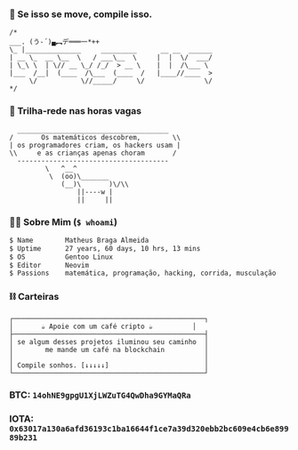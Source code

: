 ### 🐧 Se isso se move, compile isso.
```text
/*
___. (う-´)▄︻デ═══一*++                                          
\_ |______________     _________      __ __  ______
| __ \_  __ \__  \   / ___\__  \     |  |  \/  ___/
| \_\ \  | \// __ \_/ /_/  > __ \    |  |  /\___ \ 
|___  /__|  (____  /\___  (____  /   |____//____  >
     \/           \//_____/     \/               \/  
*/
```
### 👾 Trilha-rede nas horas vagas
```text
  ______________________________________
/       Os matemáticos descobrem,        \\
| os programadores criam, os hackers usam |
\\     e as crianças apenas choram       /
  --------------------------------------
         \   ^__^ 
          \  (oo)\_______
             (__)\       )\/\\
                 ||----w |
                 ||     ||
```
### 👨‍💻 Sobre Mim (`$ whoami`)
```bash
$ Name        Matheus Braga Almeida
$ Uptime      27 years, 60 days, 10 hrs, 13 mins
$ OS          Gentoo Linux
$ Editor      Neovim
$ Passions    matemática, programação, hacking, corrida, musculação
```
### ⛓️ Carteiras
```text
┌────────────────────────────────────────────────┐
│       ☕ Apoie com um café cripto ☕          │
├────────────────────────────────────────────────┤
│ se algum desses projetos iluminou seu caminho  │
│        me mande um café na blockchain          │
│                                                │
│ Compile sonhos. [↓↓↓↓↓]                        │
└────────────────────────────────────────────────┘
```
### BTC: `14ohNE9gpgU1XjLWZuTG4QwDha9GYMaQRa`  
### IOTA: `0x63017a130a6afd36193c1ba16644f1ce7a39d320ebb2bc609e4cb6e89989b231`
